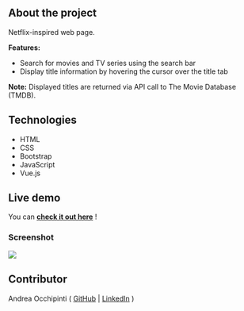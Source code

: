 ## About the project
Netflix-inspired web page.

**Features:**
- Search for movies and TV series using the search bar
- Display title information by hovering the cursor over the title tab

**Note:** 
Displayed titles are returned via API call to The Movie Database (TMDB).

## Technologies 
- HTML
- CSS
- Bootstrap
- JavaScript 
- Vue.js

## Live demo
You can **[check it out here](https://painteyes.github.io/vue-netflix)** !

### Screenshot
<img src="https://i.postimg.cc/xdhz7C2d/screencapture-localhost-8080-2022-04-11-12-23-31.png"/>

## Contributor
Andrea Occhipinti ( [GitHub](https://github.com/painteyes) | [LinkedIn](https://www.linkedin.com/in/occhipinti) )
